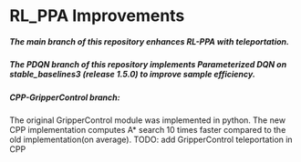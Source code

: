 # RL_PPA Improvements

##### The main branch of this repository enhances RL-PPA with teleportation. 
##### The PDQN branch of this repository implements Parameterized DQN on stable_baselines3 (release 1.5.0) to improve sample efficiency.
##### CPP-GripperControl branch:
The original GripperControl module was implemented in python. The new CPP implementation computes A* search 10 times faster compared to the old implementation(on average).
TODO: add GripperControl teleportation in CPP
